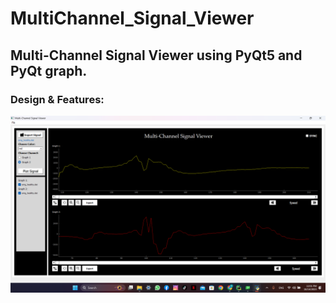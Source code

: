 # MultiChannel_Signal_Viewer
## Multi-Channel Signal Viewer using PyQt5 and PyQt graph.
### Design & Features:
![design](design.png)
